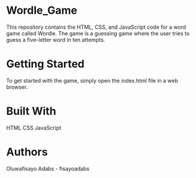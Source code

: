 # Wordle_Game

This repository contains the HTML, CSS, and JavaScript code for a word game called Wordle. The game is a guessing game where the user tries to guess a five-letter word in ten attempts.

# Getting Started
To get started with the game, simply open the index.html file in a web browser.

# Built With
HTML
CSS
JavaScript
# Authors
Oluwafisayo Adabs - fisayoadabs

